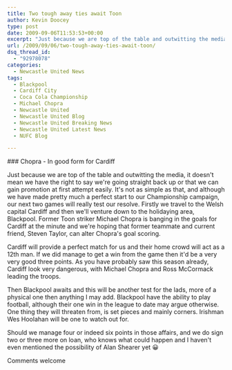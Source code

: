 ```yaml
---
title: Two tough away ties await Toon
author: Kevin Doocey
type: post
date: 2009-09-06T11:53:53+00:00
excerpt: "Just because we are top of the table and outwitting the media, it doesn't mean.."
url: /2009/09/06/two-tough-away-ties-await-toon/
dsq_thread_id:
  - "92978078"
categories:
  - Newcastle United News
tags:
  - Blackpool
  - Cardiff City
  - Coca Cola Championship
  - Michael Chopra
  - Newcastle United
  - Newcastle United Blog
  - Newcastle United Breaking News
  - Newcastle United Latest News
  - NUFC Blog

---
```

### Chopra - In good form for Cardiff

Just because we are top of the table and outwitting the media, it doesn't mean we have the right to say we're going straight back up or that we can gain promotion at first attempt easily. It's not as simple as that, and although we have made pretty much a perfect start to our Championship campaign, our next two games will really test our resolve. Firstly we  travel to the Welsh capital Cardiff and then we'll venture down to the holidaying area, Blackpool. Former Toon striker Michael Chopra is banging in the goals for Cardiff at the minute and we're hoping that former teammate and current friend, Steven Taylor, can alter Chopra's goal scoring.

Cardiff will provide a perfect match for us and their home crowd will act as a 12th man. If we did manage to get a win from the game then it'd be a very very good three points. As you have probably saw this season already, Cardiff look very dangerous, with Michael Chopra and Ross McCormack leading the troops.

Then Blackpool awaits and this will be another test for the lads, more of a physical one then anything I may add. Blackpool have the ability to play football, although their one win in the league to date may argue otherwise. One thing they will threaten from, is set pieces and mainly corners. Irishman Wes Hoolahan will be one to watch out for.

Should we manage four or indeed six points in those affairs, and we do sign two or three more on loan, who knows what could happen and I haven't even mentioned the possibility of Alan Shearer yet 😀

Comments welcome
